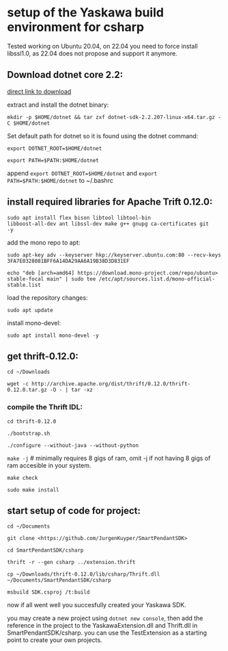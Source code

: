 # setup of the Yaskawa build environment for csharp

Tested working on Ubuntu 20.04, on 22.04 you need to force install libssl1.0, as 22.04 does not propose and support it anymore.

## Download dotnet core 2.2:

[direct link to download](https://download.visualstudio.microsoft.com/download/pr/022d9abf-35f0-4fd5-8d1c-86056df76e89/477f1ebb70f314054129a9f51e9ec8ec/dotnet-sdk-2.2.207-linux-x64.tar.gz)

extract and install the dotnet binary:

`mkdir -p $HOME/dotnet && tar zxf dotnet-sdk-2.2.207-linux-x64.tar.gz -C $HOME/dotnet`

Set default path for dotnet so it is found using the dotnet command:


`export DOTNET_ROOT=$HOME/dotnet`

`export PATH=$PATH:$HOME/dotnet`

append `export DOTNET_ROOT=$HOME/dotnet` and `export PATH=$PATH:$HOME/dotnet` to ~/.bashrc

## install required libraries for Apache Trift 0.12.0:

<code>sudo apt install flex bison libtool libtool-bin libboost-all-dev ant libssl-dev make g++ gnupg ca-certificates git -y</code>

add the mono repo to apt:


`sudo apt-key adv --keyserver hkp://keyserver.ubuntu.com:80 --recv-keys 3FA7E0328081BFF6A14DA29AA6A19B38D3D831EF`


`echo "deb [arch=amd64] https://download.mono-project.com/repo/ubuntu> stable-focal main" | sudo tee /etc/apt/sources.list.d/mono-official-stable.list`

load the repository changes:

`sudo apt update`

install mono-devel:

`sudo apt install mono-devel -y`

## get thrift-0.12.0:

`cd ~/Downloads`

`wget -c http://archive.apache.org/dist/thrift/0.12.0/thrift-0.12.0.tar.gz -O - | tar -xz`

### compile the Thrift IDL:

`cd thrift-0.12.0`

`./bootstrap.sh`

`./configure --without-java --without-python`

`make -j` # minimally requires 8 gigs of ram, omit -j if not having 8 gigs of ram accesible in your system.

`make check`

`sudo make install`

## start setup of code for project:


`cd ~/Documents`

`git clone <https://github.com/JurgenKuyper/SmartPendantSDK>`

`cd SmartPendantSDK/csharp`

`thrift -r --gen csharp ../extension.thrift`

`cp ~/Downloads/thrift-0.12.0/lib/csharp/Thrift.dll ~/Documents/SmartPendantSDK/csharp`


`msbuild SDK.csproj /t:build`

now if all went well you succesfully created your Yaskawa SDK.

you may create a new project using `dotnet new console`, then add the reference in the project to the YaskawaExtension.dll and Thrift.dll in SmartPendantSDK/csharp. you can use the TestExtension as a starting point to create your own projects.
